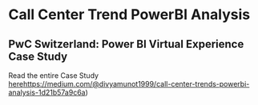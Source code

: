 # Call Center Trend PowerBI Analysis

## PwC Switzerland: Power BI Virtual Experience Case Study

Read the entire Case Study [here](https://medium.com/@divyamunot1999/call-center-trends-powerbi-analysis-1d21b57a9c6a)https://medium.com/@divyamunot1999/call-center-trends-powerbi-analysis-1d21b57a9c6a)

